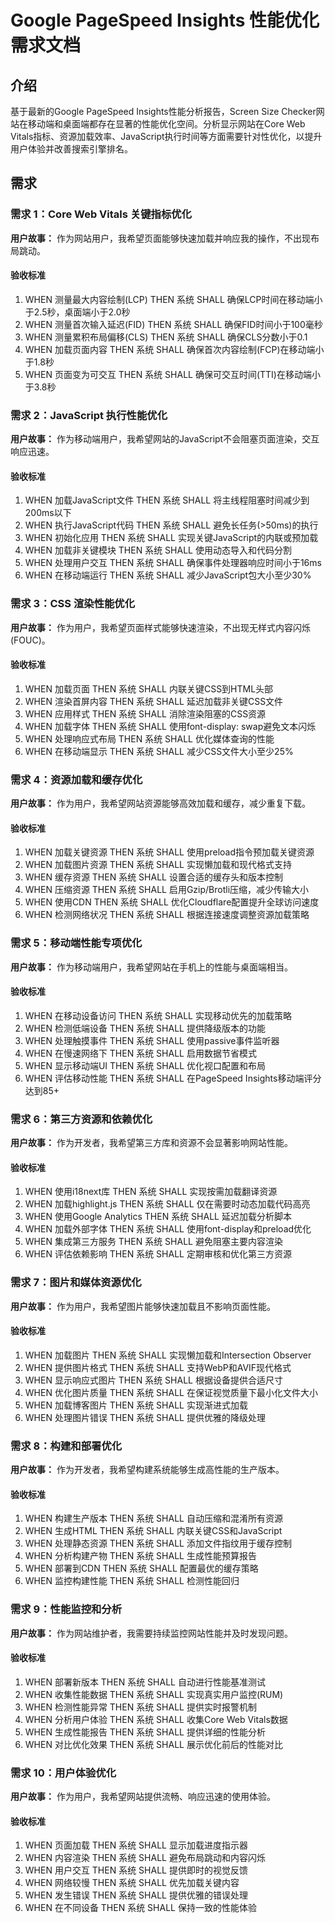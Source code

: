 # Google PageSpeed Insights 性能优化需求文档

## 介绍

基于最新的Google PageSpeed Insights性能分析报告，Screen Size Checker网站在移动端和桌面端都存在显著的性能优化空间。分析显示网站在Core Web Vitals指标、资源加载效率、JavaScript执行时间等方面需要针对性优化，以提升用户体验并改善搜索引擎排名。

## 需求

### 需求 1：Core Web Vitals 关键指标优化

**用户故事：** 作为网站用户，我希望页面能够快速加载并响应我的操作，不出现布局跳动。

#### 验收标准

1. WHEN 测量最大内容绘制(LCP) THEN 系统 SHALL 确保LCP时间在移动端小于2.5秒，桌面端小于2.0秒
2. WHEN 测量首次输入延迟(FID) THEN 系统 SHALL 确保FID时间小于100毫秒
3. WHEN 测量累积布局偏移(CLS) THEN 系统 SHALL 确保CLS分数小于0.1
4. WHEN 加载页面内容 THEN 系统 SHALL 确保首次内容绘制(FCP)在移动端小于1.8秒
5. WHEN 页面变为可交互 THEN 系统 SHALL 确保可交互时间(TTI)在移动端小于3.8秒

### 需求 2：JavaScript 执行性能优化

**用户故事：** 作为移动端用户，我希望网站的JavaScript不会阻塞页面渲染，交互响应迅速。

#### 验收标准

1. WHEN 加载JavaScript文件 THEN 系统 SHALL 将主线程阻塞时间减少到200ms以下
2. WHEN 执行JavaScript代码 THEN 系统 SHALL 避免长任务(>50ms)的执行
3. WHEN 初始化应用 THEN 系统 SHALL 实现关键JavaScript的内联或预加载
4. WHEN 加载非关键模块 THEN 系统 SHALL 使用动态导入和代码分割
5. WHEN 处理用户交互 THEN 系统 SHALL 确保事件处理器响应时间小于16ms
6. WHEN 在移动端运行 THEN 系统 SHALL 减少JavaScript包大小至少30%

### 需求 3：CSS 渲染性能优化

**用户故事：** 作为用户，我希望页面样式能够快速渲染，不出现无样式内容闪烁(FOUC)。

#### 验收标准

1. WHEN 加载页面 THEN 系统 SHALL 内联关键CSS到HTML头部
2. WHEN 渲染首屏内容 THEN 系统 SHALL 延迟加载非关键CSS文件
3. WHEN 应用样式 THEN 系统 SHALL 消除渲染阻塞的CSS资源
4. WHEN 加载字体 THEN 系统 SHALL 使用font-display: swap避免文本闪烁
5. WHEN 处理响应式布局 THEN 系统 SHALL 优化媒体查询的性能
6. WHEN 在移动端显示 THEN 系统 SHALL 减少CSS文件大小至少25%

### 需求 4：资源加载和缓存优化

**用户故事：** 作为用户，我希望网站资源能够高效加载和缓存，减少重复下载。

#### 验收标准

1. WHEN 加载关键资源 THEN 系统 SHALL 使用preload指令预加载关键资源
2. WHEN 加载图片资源 THEN 系统 SHALL 实现懒加载和现代格式支持
3. WHEN 缓存资源 THEN 系统 SHALL 设置合适的缓存头和版本控制
4. WHEN 压缩资源 THEN 系统 SHALL 启用Gzip/Brotli压缩，减少传输大小
5. WHEN 使用CDN THEN 系统 SHALL 优化Cloudflare配置提升全球访问速度
6. WHEN 检测网络状况 THEN 系统 SHALL 根据连接速度调整资源加载策略

### 需求 5：移动端性能专项优化

**用户故事：** 作为移动端用户，我希望网站在手机上的性能与桌面端相当。

#### 验收标准

1. WHEN 在移动设备访问 THEN 系统 SHALL 实现移动优先的加载策略
2. WHEN 检测低端设备 THEN 系统 SHALL 提供降级版本的功能
3. WHEN 处理触摸事件 THEN 系统 SHALL 使用passive事件监听器
4. WHEN 在慢速网络下 THEN 系统 SHALL 启用数据节省模式
5. WHEN 显示移动端UI THEN 系统 SHALL 优化视口配置和布局
6. WHEN 评估移动性能 THEN 系统 SHALL 在PageSpeed Insights移动端评分达到85+

### 需求 6：第三方资源和依赖优化

**用户故事：** 作为开发者，我希望第三方库和资源不会显著影响网站性能。

#### 验收标准

1. WHEN 使用i18next库 THEN 系统 SHALL 实现按需加载翻译资源
2. WHEN 加载highlight.js THEN 系统 SHALL 仅在需要时动态加载代码高亮
3. WHEN 使用Google Analytics THEN 系统 SHALL 延迟加载分析脚本
4. WHEN 加载外部字体 THEN 系统 SHALL 使用font-display和preload优化
5. WHEN 集成第三方服务 THEN 系统 SHALL 避免阻塞主要内容渲染
6. WHEN 评估依赖影响 THEN 系统 SHALL 定期审核和优化第三方资源

### 需求 7：图片和媒体资源优化

**用户故事：** 作为用户，我希望图片能够快速加载且不影响页面性能。

#### 验收标准

1. WHEN 加载图片 THEN 系统 SHALL 实现懒加载和Intersection Observer
2. WHEN 提供图片格式 THEN 系统 SHALL 支持WebP和AVIF现代格式
3. WHEN 显示响应式图片 THEN 系统 SHALL 根据设备提供合适尺寸
4. WHEN 优化图片质量 THEN 系统 SHALL 在保证视觉质量下最小化文件大小
5. WHEN 加载博客图片 THEN 系统 SHALL 实现渐进式加载
6. WHEN 处理图片错误 THEN 系统 SHALL 提供优雅的降级处理

### 需求 8：构建和部署优化

**用户故事：** 作为开发者，我希望构建系统能够生成高性能的生产版本。

#### 验收标准

1. WHEN 构建生产版本 THEN 系统 SHALL 自动压缩和混淆所有资源
2. WHEN 生成HTML THEN 系统 SHALL 内联关键CSS和JavaScript
3. WHEN 处理静态资源 THEN 系统 SHALL 添加文件指纹用于缓存控制
4. WHEN 分析构建产物 THEN 系统 SHALL 生成性能预算报告
5. WHEN 部署到CDN THEN 系统 SHALL 配置最优的缓存策略
6. WHEN 监控构建性能 THEN 系统 SHALL 检测性能回归

### 需求 9：性能监控和分析

**用户故事：** 作为网站维护者，我需要持续监控网站性能并及时发现问题。

#### 验收标准

1. WHEN 部署新版本 THEN 系统 SHALL 自动进行性能基准测试
2. WHEN 收集性能数据 THEN 系统 SHALL 实现真实用户监控(RUM)
3. WHEN 检测性能异常 THEN 系统 SHALL 提供实时报警机制
4. WHEN 分析用户体验 THEN 系统 SHALL 收集Core Web Vitals数据
5. WHEN 生成性能报告 THEN 系统 SHALL 提供详细的性能分析
6. WHEN 对比优化效果 THEN 系统 SHALL 展示优化前后的性能对比

### 需求 10：用户体验优化

**用户故事：** 作为用户，我希望网站提供流畅、响应迅速的使用体验。

#### 验收标准

1. WHEN 页面加载 THEN 系统 SHALL 显示加载进度指示器
2. WHEN 内容渲染 THEN 系统 SHALL 避免布局跳动和内容闪烁
3. WHEN 用户交互 THEN 系统 SHALL 提供即时的视觉反馈
4. WHEN 网络较慢 THEN 系统 SHALL 优先加载关键内容
5. WHEN 发生错误 THEN 系统 SHALL 提供优雅的错误处理
6. WHEN 在不同设备 THEN 系统 SHALL 保持一致的性能体验